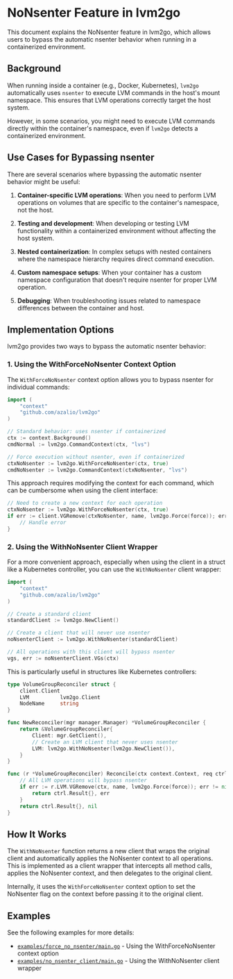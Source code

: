# NoNsenter Feature in lvm2go

This document explains the NoNsenter feature in lvm2go, which allows users to bypass the automatic nsenter behavior when running in a containerized environment.

## Background

When running inside a container (e.g., Docker, Kubernetes), `lvm2go` automatically uses `nsenter` to execute LVM commands in the host's mount namespace. This ensures that LVM operations correctly target the host system.

However, in some scenarios, you might need to execute LVM commands directly within the container's namespace, even if `lvm2go` detects a containerized environment.

## Use Cases for Bypassing nsenter

There are several scenarios where bypassing the automatic nsenter behavior might be useful:

1. **Container-specific LVM operations**: When you need to perform LVM operations on volumes that are specific to the container's namespace, not the host.

2. **Testing and development**: When developing or testing LVM functionality within a containerized environment without affecting the host system.

3. **Nested containerization**: In complex setups with nested containers where the namespace hierarchy requires direct command execution.

4. **Custom namespace setups**: When your container has a custom namespace configuration that doesn't require nsenter for proper LVM operation.

5. **Debugging**: When troubleshooting issues related to namespace differences between the container and host.

## Implementation Options

lvm2go provides two ways to bypass the automatic nsenter behavior:

### 1. Using the WithForceNoNsenter Context Option

The `WithForceNoNsenter` context option allows you to bypass nsenter for individual commands:

```go
import (
    "context"
    "github.com/azalio/lvm2go"
)

// Standard behavior: uses nsenter if containerized
ctx := context.Background()
cmdNormal := lvm2go.CommandContext(ctx, "lvs")

// Force execution without nsenter, even if containerized
ctxNoNsenter := lvm2go.WithForceNoNsenter(ctx, true)
cmdNoNsenter := lvm2go.CommandContext(ctxNoNsenter, "lvs")
```

This approach requires modifying the context for each command, which can be cumbersome when using the client interface:

```go
// Need to create a new context for each operation
ctxNoNsenter := lvm2go.WithForceNoNsenter(ctx, true)
if err := client.VGRemove(ctxNoNsenter, name, lvm2go.Force(force)); err != nil {
    // Handle error
}
```

### 2. Using the WithNoNsenter Client Wrapper

For a more convenient approach, especially when using the client in a struct like a Kubernetes controller, you can use the `WithNoNsenter` client wrapper:

```go
import (
    "context"
    "github.com/azalio/lvm2go"
)

// Create a standard client
standardClient := lvm2go.NewClient()

// Create a client that will never use nsenter
noNsenterClient := lvm2go.WithNoNsenter(standardClient)

// All operations with this client will bypass nsenter
vgs, err := noNsenterClient.VGs(ctx)
```

This is particularly useful in structures like Kubernetes controllers:

```go
type VolumeGroupReconciler struct {
    client.Client
    LVM          lvm2go.Client
    NodeName     string
}

func NewReconciler(mgr manager.Manager) *VolumeGroupReconciler {
    return &VolumeGroupReconciler{
        Client: mgr.GetClient(),
        // Create an LVM client that never uses nsenter
        LVM: lvm2go.WithNoNsenter(lvm2go.NewClient()),
    }
}

func (r *VolumeGroupReconciler) Reconcile(ctx context.Context, req ctrl.Request) (ctrl.Result, error) {
    // All LVM operations will bypass nsenter
    if err := r.LVM.VGRemove(ctx, name, lvm2go.Force(force)); err != nil {
        return ctrl.Result{}, err
    }
    return ctrl.Result{}, nil
}
```

## How It Works

The `WithNoNsenter` function returns a new client that wraps the original client and automatically applies the NoNsenter context to all operations. This is implemented as a client wrapper that intercepts all method calls, applies the NoNsenter context, and then delegates to the original client.

Internally, it uses the `WithForceNoNsenter` context option to set the NoNsenter flag on the context before passing it to the original client.

## Examples

See the following examples for more details:

- [`examples/force_no_nsenter/main.go`](../examples/force_no_nsenter/main.go) - Using the WithForceNoNsenter context option
- [`examples/no_nsenter_client/main.go`](../examples/no_nsenter_client/main.go) - Using the WithNoNsenter client wrapper